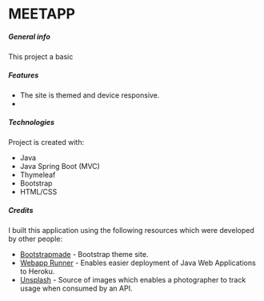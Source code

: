 # MEETAPP

##### General info
This project a basic 

##### Features
* The site is themed and device responsive.
* 

##### Technologies
Project is created with:
* Java
* Java Spring Boot (MVC)
* Thymeleaf
* Bootstrap
* HTML/CSS

##### Credits
I built this application using the following resources which were developed by other people:
* [Bootstrapmade](https://bootstrapmade.com/) - Bootstrap theme site.
* [Webapp Runner](https://github.com/heroku/webapp-runner) - Enables easier deployment of Java Web Applications to Heroku.
* [Unsplash](https://unsplash.com/) - Source of images which enables a photographer to track usage when consumed by an API.
